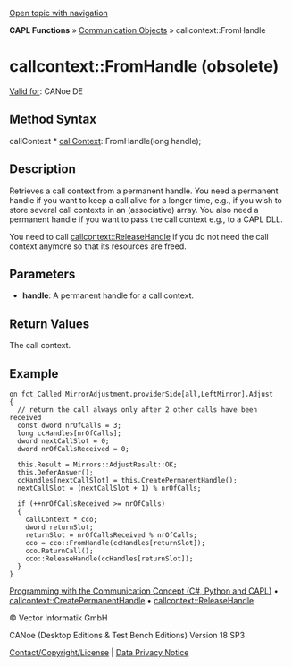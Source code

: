 [Open topic with navigation](../../../../../CANoeDEFamily.htm#Topics/CAPLFunctions/CommunicationObjects/Methods/CAPLfunctionCallcontextFromHandle.md)

**CAPL Functions** » [Communication Objects](../CAPLfunctionsCOOverview.md) » callcontext::FromHandle

# callcontext::FromHandle (obsolete)

[Valid for](../../../Shared/FeatureAvailability.md): CANoe DE

## Method Syntax

callContext * [callContext](../Objects/CAPLfunctionCallContext.md)::FromHandle(long handle);

## Description

Retrieves a call context from a permanent handle. You need a permanent handle if you want to keep a call alive for a longer time, e.g., if you wish to store several call contexts in an (associative) array. You also need a permanent handle if you want to pass the call context e.g., to a CAPL DLL.

You need to call [callcontext::ReleaseHandle](CAPLfunctionCallcontextReleaseHandle.md) if you do not need the call context anymore so that its resources are freed.

## Parameters

- **handle**: A permanent handle for a call context.

## Return Values

The call context.

## Example

```plaintext
on fct_Called MirrorAdjustment.providerSide[all,LeftMirror].Adjust
{
  // return the call always only after 2 other calls have been received
  const dword nrOfCalls = 3;
  long ccHandles[nrOfCalls];
  dword nextCallSlot = 0;
  dword nrOfCallsReceived = 0;

  this.Result = Mirrors::AdjustResult::OK;
  this.DeferAnswer();
  ccHandles[nextCallSlot] = this.CreatePermanentHandle();
  nextCallSlot = (nextCallSlot + 1) % nrOfCalls;

  if (++nrOfCallsReceived >= nrOfCalls)
  {
    callContext * cco;
    dword returnSlot;
    returnSlot = nrOfCallsReceived % nrOfCalls;
    cco = cco::FromHandle(ccHandles[returnSlot]);
    cco.ReturnCall();
    cco::ReleaseHandle(ccHandles[returnSlot]);
  }
}
```

[Programming with the Communication Concept (C#, Python and CAPL)](../../../CANoeCANalyzer/CommunicationConcept/Programming/CCP.md) • [callcontext::CreatePermanentHandle](CAPLfunctionCallcontextCreatePermanentHandle.md) • [callcontext::ReleaseHandle](CAPLfunctionCallcontextReleaseHandle.md)

© Vector Informatik GmbH

CANoe (Desktop Editions & Test Bench Editions) Version 18 SP3

[Contact/Copyright/License](../../../Shared/ContactCopyrightLicense.md) | [Data Privacy Notice](https://www.vector.com/int/en/company/get-info/privacy-policy/)